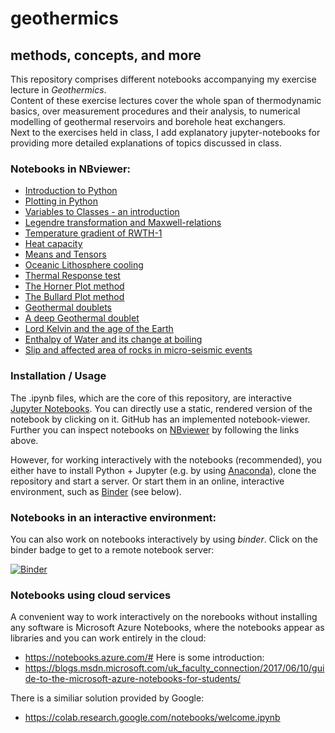 # geothermics  
## methods, concepts, and more  

This repository comprises different notebooks accompanying my exercise lecture in _Geothermics_.  
Content of these exercise lectures cover the whole span of thermodynamic basics, over measurement procedures and their analysis, to numerical modelling of geothermal reservoirs and borehole heat exchangers.  
Next to the exercises held in class, I add explanatory jupyter-notebooks for providing more detailed explanations of topics discussed in class.  

### Notebooks in NBviewer:  
* [Introduction to Python](http://nbviewer.jupyter.org/github/Japhiolite/geothermics/blob/master/00_Introduction_to_python.ipynb)
* [Plotting in Python](http://nbviewer.jupyter.org/github/Japhiolite/geothermics/blob/master/00_Plotting_in_python.ipynb)  
* [Variables to Classes - an introduction](http://nbviewer.jupyter.org/github/Japhiolite/geothermics/blob/master/00_Variables_to_Classes.ipynb)  
* [Legendre transformation and Maxwell-relations](http://nbviewer.jupyter.org/github/Japhiolite/geothermics/blob/master/01_Legendre_transformation_and_Maxwell_relations.ipynb)
* [Temperature gradient of RWTH-1](http://nbviewer.jupyter.org/github/Japhiolite/geothermics/blob/master/02_T-gradient_RWTH-1.ipynb)  
* [Heat capacity](http://nbviewer.jupyter.org/github/Japhiolite/geothermics/blob/master/03_heat_capacity.ipynb)  
* [Means and Tensors](http://nbviewer.jupyter.org/github/Japhiolite/geothermics/blob/master/04_means_and_tensors.ipynb)
* [Oceanic Lithosphere cooling](http://nbviewer.jupyter.org/github/Japhiolite/geothermics/blob/master/05_oceanic_lithosphere_and_solidification.ipynb)
* [Thermal Response test](http://nbviewer.jupyter.org/github/Japhiolite/geothermics/blob/master/06_Thermal_Response_Test.ipynb)
* [The Horner Plot method](http://nbviewer.jupyter.org/github/Japhiolite/geothermics/blob/master/07_Horner_Plot.ipynb)  
* [The Bullard Plot method](http://nbviewer.jupyter.org/github/Japhiolite/geothermics/blob/master/08_Bullard_Plot.ipynb)  
* [Geothermal doublets](http://nbviewer.jupyter.org/github/Japhiolite/geothermics/blob/master/09_Geothermal_doublets.ipynb)
* [A deep Geothermal doublet](https://nbviewer.jupyter.org/github/Japhiolite/geothermics/blob/master/10_Deep%20Geothermal_Doublet.ipynb)  
* [Lord Kelvin and the age of the Earth](https://nbviewer.jupyter.org/github/Japhiolite/geothermics/blob/master/11_Lord_Kelvin_dating_the_Earth.ipynb)   
* [Enthalpy of Water and its change at boiling](https://nbviewer.jupyter.org/github/Japhiolite/geothermics/blob/master/12_Enthalpy_of_Water.ipynb)  
* [Slip and affected area of rocks in micro-seismic events](https://nbviewer.jupyter.org/github/Japhiolite/geothermics/blob/master/13_Fracture_slip_and_area_in_rock_failure.ipynb)

### Installation / Usage 
The .ipynb files, which are the core of this repository, are interactive [Jupyter Notebooks](https://jupyter.org/). You can directly use a static, rendered version of the notebook by clicking on it. GitHub has an implemented notebook-viewer.  
Further you can inspect notebooks on [NBviewer](https://nbviewer.jupyter.org/) by following the links above.  

However, for working interactively with the notebooks (recommended), you either have to install Python + Jupyter (e.g. by using [Anaconda](https://www.anaconda.com/download/#linux)), clone the repository and start a server. Or start them in an online, interactive environment, such as [Binder](https://mybinder.org/) (see below).

### Notebooks in an interactive environment:
You can also work on notebooks interactively by using _binder_. Click on the binder badge to get to a remote notebook server:

[![Binder](https://beta.mybinder.org/badge.svg)](https://beta.mybinder.org/v2/gh/Japhiolite/geothermics/master)


### Notebooks using cloud services
A convenient way to work interactively on the norebooks without installing any software is Microsoft Azure Notebooks, where the notebooks appear as libraries and you can work entirely in the cloud:
* https://notebooks.azure.com/#
Here is some introduction:
* https://blogs.msdn.microsoft.com/uk_faculty_connection/2017/06/10/guide-to-the-microsoft-azure-notebooks-for-students/

There is a similiar solution provided by Google:
* https://colab.research.google.com/notebooks/welcome.ipynb